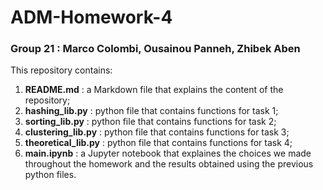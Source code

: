 # ADM-Homework-4

### Group 21 : Marco Colombi, Ousainou Panneh, Zhibek Aben

This repository contains:
1. **README.md** : a Markdown file that explains the content of the repository;
2. **hashing_lib.py** : python file that contains functions for task 1;
3. **sorting_lib.py** : python file that contains functions for task 2; 
4. **clustering_lib.py** : python file that contains functions for task 3;
5. **theoretical_lib.py** : python file that contains functions for task 4;
6. **main.ipynb** : a Jupyter notebook that explaines the choices we made throughout the homework and the results obtained using the previous python files.
